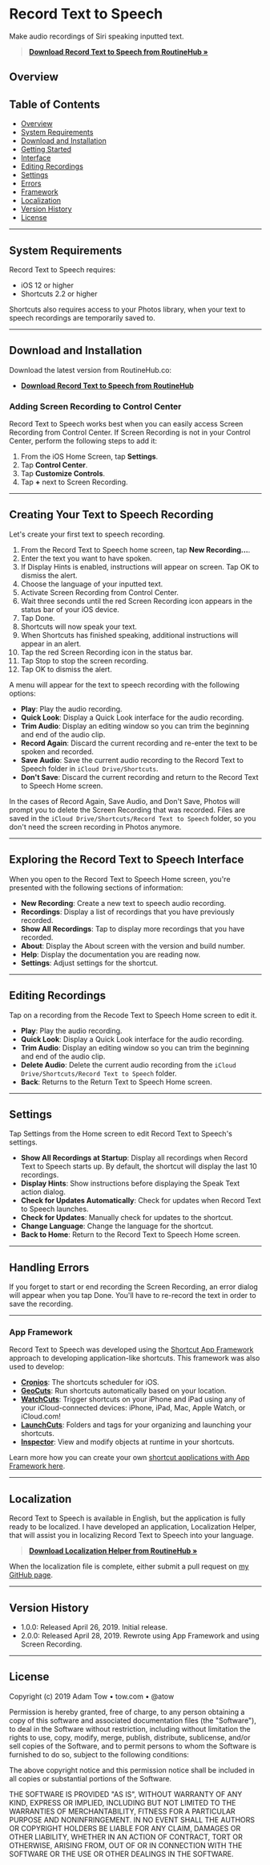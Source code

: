 # Record Text to Speech
Make audio recordings of Siri speaking inputted text.

> [**Download Record Text to Speech from RoutineHub &raquo;**](https://routineHub.co/shortcut/2506)

<span id="overview"></span>
## Overview

## Table of Contents

- [Overview](#overview)
- [System Requirements](#system-requirements)
- [Download and Installation](#download)
- [Getting Started](#getting-started)
- [Interface](#interface)
- [Editing Recordings](#editing-recordings)
- [Settings](#settings)
- [Errors](#errors)
- [Framework](#framework)
- [Localization](#localization)
- [Version History](#version-history)
- [License](#license)

***

<span id="system-requirements"></span>
## System Requirements
Record Text to Speech requires:

- iOS 12 or higher
- Shortcuts 2.2 or higher

Shortcuts also requires access to your Photos library, when your text to speech recordings are temporarily saved to.

***

<span id="download"></span>
## Download and Installation
Download the latest version from RoutineHub.co:

- [**Download Record Text to Speech from RoutineHub**](https://routinehub.co/shortcut/2506)

### Adding Screen Recording to Control Center
Record Text to Speech works best when you can easily access Screen Recording from Control Center. If Screen Recording is not in your Control Center, perform the following steps to add it:

1. From the iOS Home Screen, tap **Settings**.
2. Tap **Control Center**.
3. Tap **Customize Controls**.
4. Tap **+** next to Screen Recording.

***

<span id="getting-started"></span>
## Creating Your Text to Speech Recording
Let's create your first text to speech recording.

1. From the Record Text to Speech home screen, tap **New Recording…**.
2. Enter the text you want to have spoken.
3. If Display Hints is enabled, instructions will appear on screen. Tap OK to dismiss the alert.
4. Choose the language of your inputted text.
5. Activate Screen Recording from Control Center.
6. Wait three seconds until the red Screen Recording icon appears in the status bar of your iOS device.
7. Tap Done.
8. Shortcuts will now speak your text.
9. When Shortcuts has finished speaking, additional instructions will appear in an alert.
10. Tap the red Screen Recording icon in the status bar.
11. Tap Stop to stop the screen recording.
12. Tap OK to dismiss the alert.

A menu will appear for the text to speech recording with the following options:

- **Play**: Play the audio recording.
- **Quick Look**: Display a Quick Look interface for the audio recording.
- **Trim Audio**: Display an editing window so you can trim the beginning and end of the audio clip.
- **Record Again**: Discard the current recording and re-enter the text to be spoken and recorded.
- **Save Audio**: Save the current audio recording to the Record Text to Speech folder in `iCloud Drive/Shortcuts`.
- **Don't Save**: Discard the current recording and return to the Record Text to Speech Home screen.

In the cases of Record Again, Save Audio, and Don't Save, Photos will prompt you to delete the Screen Recording that was recorded. Files are saved in the `iCloud Drive/Shortcuts/Record Text to Speech` folder, so you don't need the screen recording in Photos anymore.


***

<span id="interface"></span>
## Exploring the Record Text to Speech Interface
When you open to the Record Text to Speech Home screen, you're presented with the following sections of information:

- **New Recording**: Create a new text to speech audio recording.
- **Recordings**: Display a list of recordings that you have previously recorded.
- **Show All Recordings**: Tap to display more recordings that you have recorded.
- **About**: Display the About screen with the version and build number.
- **Help**: Display the documentation you are reading now.
- **Settings**: Adjust settings for the shortcut.

***

<span id="editing-recordings"></span>
## Editing Recordings
Tap on a recording from the Recode Text to Speech Home screen to edit it.

- **Play**: Play the audio recording.
- **Quick Look**: Display a Quick Look interface for the audio recording.
- **Trim Audio**: Display an editing window so you can trim the beginning and end of the audio clip.
- **Delete Audio**: Delete the current audio recording from the `iCloud Drive/Shortcuts/Record Text to Speech` folder.
- **Back**: Returns to the Return Text to Speech Home screen.

***

<span id="settings"></span> 
## Settings
Tap Settings from the Home screen to edit Record Text to Speech's settings.

- **Show All Recordings at Startup**: Display all recordings when Record Text to Speech starts up. By default, the shortcut will display the last 10 recordings.
- **Display Hints**: Show instructions before displaying the Speak Text action dialog.
- **Check for Updates Automatically**: Check for updates when Record Text to Speech launches.
- **Check for Updates**: Manually check for updates to the shortcut.
- **Change Language**: Change the language for the shortcut.
- **Back to Home**: Return to the Record Text to Speech Home screen.

*** 

<span id="errors"></span>
## Handling Errors
If you forget to start or end recording the Screen Recording, an error dialog will appear when you tap Done. You'll have to re-record the text in order to save the recording.

*** 

<span id="framework"></span>
### App Framework
Record Text to Speech was developed using the [Shortcut App Framework](https://routinehub.co/shortcut/1510) approach to developing application-like shortcuts. This framework was also used to develop:

- [**Cronios**](https://routinehub.co/shortcut/1267): The shortcuts scheduler for iOS.
- [**GeoCuts**](https://routinehub.co/shortcut/1732): Run shortcuts automatically based on your location.
- [**WatchCuts**](https://routinehub.co/shortcut/1864): Trigger shortcuts on your iPhone and iPad using any of your iCloud-connected devices: iPhone, iPad, Mac, Apple Watch, or iCloud.com!
- [**LaunchCuts**](https://routinehub.co/shortcut/959): Folders and tags for your organizing and launching your shortcuts.
- [**Inspector**](https://routinehub.co/shortcut/1106): View and modify objects at runtime in your shortcuts.

Learn more how you can create your own [shortcut applications with App Framework here](https://tow.com/shortcuts/framework).

*** 

<span id="localization"></span> 
## Localization
Record Text to Speech is available in English, but the application is fully ready to be localized. I have developed an application, Localization Helper, that will assist you in localizing Record Text to Speech into your language.

> [**Download Localization Helper from RoutineHub &raquo;**](https://routinehub.co/shortcut/1931)

When the localization file is complete, either submit a pull request on [my GitHub page](https://github.com/adamtow/).

***

<span id="version-history"></span>
## Version History

- 1.0.0: Released April 26, 2019. Initial release.
- 2.0.0: Released April 28, 2019. Rewrote using App Framework and using Screen Recording.

***

<span id="license"></span>
## License
Copyright (c) 2019 Adam Tow • tow.com • @atow

Permission is hereby granted, free of charge, to any person obtaining a copy of this software and associated documentation files (the "Software"), to deal in the Software without restriction, including without limitation the rights to use, copy, modify, merge, publish, distribute, sublicense, and/or sell copies of the Software, and to permit persons to whom the Software is furnished to do so, subject to the following conditions:

The above copyright notice and this permission notice shall be included in all copies or substantial portions of the Software.

THE SOFTWARE IS PROVIDED "AS IS", WITHOUT WARRANTY OF ANY KIND, EXPRESS OR IMPLIED, INCLUDING BUT NOT LIMITED TO THE WARRANTIES OF MERCHANTABILITY, FITNESS FOR A PARTICULAR PURPOSE AND NONINFRINGEMENT. IN NO EVENT  SHALL THE AUTHORS OR COPYRIGHT HOLDERS BE LIABLE FOR ANY CLAIM, DAMAGES OR OTHER LIABILITY, WHETHER IN AN ACTION OF CONTRACT, TORT OR OTHERWISE, ARISING FROM, OUT OF OR IN CONNECTION WITH THE SOFTWARE OR THE USE OR OTHER DEALINGS IN THE SOFTWARE.
